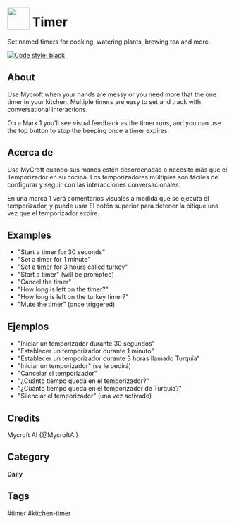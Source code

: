 # <img src='https://raw.githack.com/FortAwesome/Font-Awesome/master/svgs/solid/stopwatch.svg' card_color='#40DBB0' width='50' height='50' style='vertical-align:bottom'/> Timer
Set named timers for cooking, watering plants, brewing tea and more. 

[![Code style: black](https://img.shields.io/badge/code%20style-black-000000.svg)](https://github.com/psf/black)

## About 
Use Mycroft when your hands are messy or you need more that the one timer in your kitchen.  Multiple timers are easy to set and track with conversational interactions.

On a Mark 1 you'll see visual feedback as the timer runs, and you can use
the top button to stop the beeping once a timer expires.

## Acerca de
Use MyCroft cuando sus manos estén desordenadas o necesite más que el Temporizador en su cocina. Los temporizadores múltiples son fáciles de configurar y seguir con las interacciones conversacionales.

En una marca 1 verá comentarios visuales a medida que se ejecuta el temporizador, y puede usar
El botón superior para detener la pitique una vez que el temporizador expire.

## Examples 
* "Start a timer for 30 seconds"
* "Set a timer for 1 minute"
* "Set a timer for 3 hours called turkey"
* "Start a timer" (will be prompted)
* "Cancel the timer"
* "How long is left on the timer?"
* "How long is left on the turkey timer?"
* "Mute the timer" (once triggered)

## Ejemplos
* "Iniciar un temporizador durante 30 segundos"
* "Establecer un temporizador durante 1 minuto"
* "Establecer un temporizador durante 3 horas llamado Turquía"
* "Iniciar un temporizador" (se le pedirá)
* "Cancelar el temporizador"
* "¿Cuánto tiempo queda en el temporizador?"
* "¿Cuánto tiempo queda en el temporizador de Turquía?"
* "Silenciar el temporizador" (una vez activado)

## Credits 
Mycroft AI (@MycroftAI)

## Category
**Daily**

## Tags
#timer
#kitchen-timer
